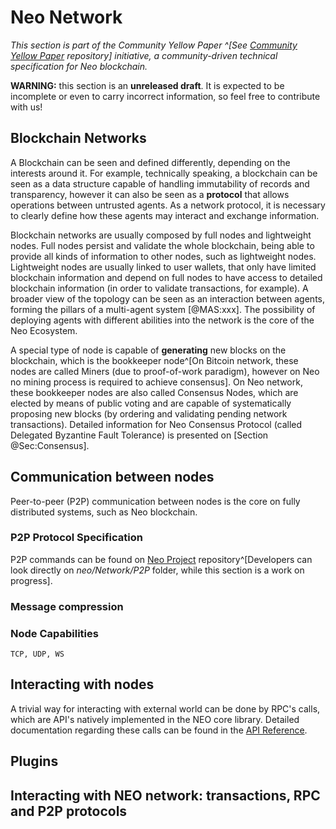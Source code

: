 # Neo Network

_This section is part of the Community Yellow Paper ^[See [Community Yellow Paper](https://github.com/neoresearch/yellowpaper) repository] initiative, a community-driven technical specification for Neo blockchain._

**WARNING:** this section is an **unreleased draft**.
It is expected to be incomplete or even to carry incorrect information, so feel free to contribute with us!

## Blockchain Networks

A Blockchain can be seen and defined differently, depending on the interests around it.
For example, technically speaking, a blockchain can be seen as a data structure capable of handling immutability of records and transparency, however it can also be seen as a **protocol** that allows operations between untrusted agents.
As a network protocol, it is necessary to clearly define how these agents may interact and exchange information.

Blockchain networks are usually composed by full nodes and lightweight nodes.
Full nodes persist and validate the whole blockchain, being able to provide all kinds of information to other nodes, such as lightweight nodes.
Lightweight nodes are usually linked to user wallets, that only have limited blockchain information and depend on full nodes to have access to detailed blockchain information (in order to validate transactions, for example).
A broader view of the topology can be seen as an interaction between agents, forming the pillars of a multi-agent system [@MAS:xxx].
The possibility of deploying agents with different abilities into the network is the core of the Neo Ecosystem.

A special type of node is capable of **generating** new blocks on the blockchain, which is the bookkeeper node^[On Bitcoin network, these nodes are called Miners (due to proof-of-work paradigm), however on Neo no mining process is required to achieve consensus].
On Neo network, these bookkeeper nodes are also called Consensus Nodes, which are elected by means of public voting and are capable of systematically proposing new blocks (by ordering and validating pending network transactions).
Detailed information for Neo Consensus Protocol (called Delegated Byzantine Fault Tolerance) is presented on [Section @Sec:Consensus].

## Communication between nodes

Peer-to-peer (P2P) communication between nodes is the core on fully distributed systems, such as Neo blockchain.

### P2P Protocol Specification

P2P commands can be found on [Neo Project](https://https://github.com/neo-project/neo) repository^[Developers can look directly on _neo/Network/P2P_ folder, while this section is a work on progress].

### Message compression

### Node Capabilities
    TCP, UDP, WS

## Interacting with nodes

A trivial way for interacting with external world can be done by RPC's calls, which are API's natively implemented in the NEO core library.
Detailed documentation regarding these calls can be found in the [API Reference](https://docs.neo.org/en-us/node/cli/apigen.html).

## Plugins

## Interacting with NEO network: transactions, RPC and P2P protocols
